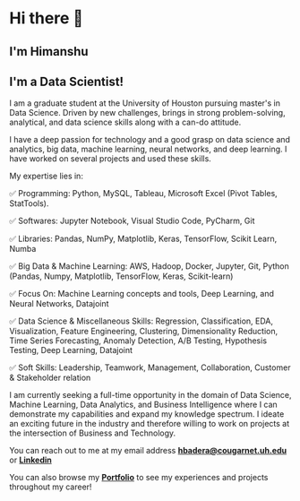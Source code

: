 # Hi there 👋

## I'm Himanshu
## I'm a Data Scientist!


I am a graduate student at the University of Houston pursuing master's in Data Science. Driven by new challenges, brings in strong problem-solving, analytical, and data science skills along with a can-do attitude.

I have a deep passion for technology and a good grasp on data science and analytics, big data, machine learning, neural networks, and deep learning. I have worked on several projects and used these skills.

My expertise lies in:

✅ Programming: Python, MySQL, Tableau, Microsoft Excel (Pivot Tables, StatTools).

✅ Softwares: Jupyter Notebook, Visual Studio Code, PyCharm, Git

✅ Libraries: Pandas, NumPy, Matplotlib, Keras, TensorFlow, Scikit Learn, Numba

✅ Big Data & Machine Learning: AWS, Hadoop, Docker, Jupyter, Git, Python (Pandas, Numpy, Matplotlib, TensorFlow, Keras, Scikit-learn)

✅ Focus On: Machine Learning concepts and tools, Deep Learning, and Neural Networks, Datajoint

✅ Data Science & Miscellaneous Skills: Regression, Classification, EDA, Visualization, Feature Engineering, Clustering, Dimensionality Reduction, Time Series Forecasting, Anomaly Detection, A/B Testing, Hypothesis Testing, Deep Learning, Datajoint

✅ Soft Skills: Leadership, Teamwork, Management, Collaboration, Customer & Stakeholder relation


I am currently seeking a full-time opportunity in the domain of Data Science, Machine Learning, Data Analytics, and Business Intelligence where I can demonstrate my capabilities and expand my knowledge spectrum. I ideate an exciting future in the industry and therefore willing to work on projects at the intersection of Business and Technology.







You can reach out to me at my email address **hbadera@cougarnet.uh.edu**
or [**Linkedin**](https://www.linkedin.com/in/himanshubadera)

You can also browse my [**Portfolio**](https://hbadera.wixsite.com/himanshu-badera) to see my experiences and projects throughout my career!
 

